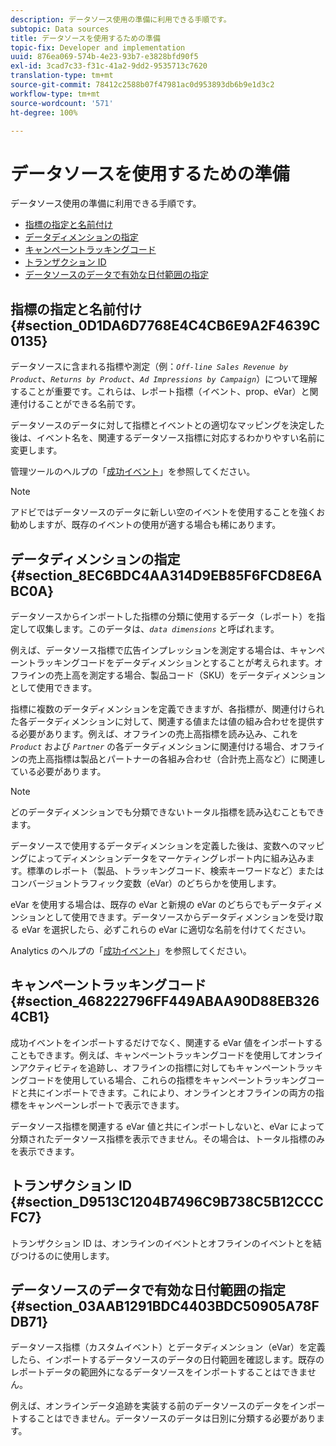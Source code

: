 ```yaml
---
description: データソース使用の準備に利用できる手順です。
subtopic: Data sources
title: データソースを使用するための準備
topic-fix: Developer and implementation
uuid: 876ea069-574b-4e23-93b7-e3828bfd90f5
exl-id: 3cad7c33-f31c-41a2-9dd2-9535713c7620
translation-type: tm+mt
source-git-commit: 78412c2588b07f47981ac0d953893db6b9e1d3c2
workflow-type: tm+mt
source-wordcount: '571'
ht-degree: 100%

---
```


# データソースを使用するための準備

データソース使用の準備に利用できる手順です。

* [指標の指定と名前付け](/help/import/c-data-sources/datasrc-preparing.md#section_0D1DA6D7768E4C4CB6E9A2F4639C0135)
* [データディメンションの指定](/help/import/c-data-sources/datasrc-preparing.md#section_8EC6BDC4AA314D9EB85F6FCD8E6ABC0A)
* [キャンペーントラッキングコード](/help/import/c-data-sources/datasrc-preparing.md#section_468222796FF449ABAA90D88EB3264CB1)
* [トランザクション ID](/help/import/c-data-sources/datasrc-preparing.md#section_D9513C1204B7496C9B738C5B12CCCFC7)
* [データソースのデータで有効な日付範囲の指定](/help/import/c-data-sources/datasrc-preparing.md#section_03AAB1291BDC4403BDC50905A78FDB71)

## 指標の指定と名前付け  {#section_0D1DA6D7768E4C4CB6E9A2F4639C0135}

データソースに含まれる指標や測定（例：*`Off-line Sales Revenue by Product`*、*`Returns by Product`*、*`Ad Impressions by Campaign`*）について理解することが重要です。これらは、レポート指標（イベント、prop、eVar）と関連付けることができる名前です。

データソースのデータに対して指標とイベントとの適切なマッピングを決定した後は、イベント名を、関連するデータソース指標に対応するわかりやすい名前に変更します。

管理ツールのヘルプの「[成功イベント](https://docs.adobe.com/content/help/ja-JP/analytics/admin/admin-tools/success-events/success-event.html)」を参照してください。

>[!NOTE]
>
>アドビではデータソースのデータに新しい空のイベントを使用することを強くお勧めしますが、既存のイベントの使用が適する場合も稀にあります。

## データディメンションの指定 {#section_8EC6BDC4AA314D9EB85F6FCD8E6ABC0A}

データソースからインポートした指標の分類に使用するデータ（レポート）を指定して収集します。このデータは、*`data dimensions`* と呼ばれます。

例えば、データソース指標で広告インプレッションを測定する場合は、キャンペーントラッキングコードをデータディメンションとすることが考えられます。オフラインの売上高を測定する場合、製品コード（SKU）をデータディメンションとして使用できます。

指標に複数のデータディメンションを定義できますが、各指標が、関連付けられた各データディメンションに対して、関連する値または値の組み合わせを提供する必要があります。例えば、オフラインの売上高指標を読み込み、これを&#x200B;*`Product`* および *`Partner`* の各データディメンションに関連付ける場合、オフラインの売上高指標は製品とパートナーの各組み合わせ（合計売上高など）に関連している必要があります。

>[!NOTE]
>
>どのデータディメンションでも分類できないトータル指標を読み込むこともできます。

データソースで使用するデータディメンションを定義した後は、変数へのマッピングによってディメンションデータをマーケティングレポート内に組み込みます。標準のレポート（製品、トラッキングコード、検索キーワードなど）またはコンバージョントラフィック変数（eVar）のどちらかを使用します。

eVar を使用する場合は、既存の eVar と新規の eVar のどちらでもデータディメンションとして使用できます。データソースからデータディメンションを受け取る eVar を選択したら、必ずこれらの eVar に適切な名前を付けてください。

Analytics のヘルプの「[成功イベント](https://docs.adobe.com/content/help/en/analytics/admin/admin-tools/success-events/success-event.html)」を参照してください。

## キャンペーントラッキングコード {#section_468222796FF449ABAA90D88EB3264CB1}

成功イベントをインポートするだけでなく、関連する eVar 値をインポートすることもできます。例えば、キャンペーントラッキングコードを使用してオンラインアクティビティを追跡し、オフラインの指標に対してもキャンペーントラッキングコードを使用している場合、これらの指標をキャンペーントラッキングコードと共にインポートできます。これにより、オンラインとオフラインの両方の指標をキャンペーンレポートで表示できます。

データソース指標を関連する eVar 値と共にインポートしないと、eVar によって分類されたデータソース指標を表示できません。その場合は、トータル指標のみを表示できます。

## トランザクション ID {#section_D9513C1204B7496C9B738C5B12CCCFC7}

トランザクション ID は、オンラインのイベントとオフラインのイベントとを結びつけるのに使用します。

## データソースのデータで有効な日付範囲の指定  {#section_03AAB1291BDC4403BDC50905A78FDB71}

データソース指標（カスタムイベント）とデータディメンション（eVar）を定義したら、インポートするデータソースのデータの日付範囲を確認します。既存のレポートデータの範囲外になるデータソースをインポートすることはできません。

例えば、オンラインデータ追跡を実装する前のデータソースのデータをインポートすることはできません。データソースのデータは日別に分類する必要があります。
